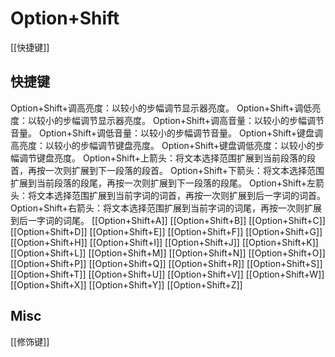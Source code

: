 # Option+Shift


[[快捷键]]


## 快捷键

Option+Shift+调高亮度：以较小的步幅调节显示器亮度。
Option+Shift+调低亮度：以较小的步幅调节显示器亮度。
Option+Shift+调高音量：以较小的步幅调节音量。
Option+Shift+调低音量：以较小的步幅调节音量。
Option+Shift+键盘调高亮度：以较小的步幅调节键盘亮度。
Option+Shift+键盘调低亮度：以较小的步幅调节键盘亮度。
Option+Shift+上箭头：将文本选择范围扩展到当前段落的段首，再按一次则扩展到下一段落的段首。
Option+Shift+下箭头：将文本选择范围扩展到当前段落的段尾，再按一次则扩展到下一段落的段尾。
Option+Shift+左箭头：将文本选择范围扩展到当前字词的词首，再按一次则扩展到后一字词的词首。
Option+Shift+右箭头：将文本选择范围扩展到当前字词的词尾，再按一次则扩展到后一字词的词尾。
[[Option+Shift+A]]
[[Option+Shift+B]]
[[Option+Shift+C]]
[[Option+Shift+D]]
[[Option+Shift+E]]
[[Option+Shift+F]]
[[Option+Shift+G]]
[[Option+Shift+H]]
[[Option+Shift+I]]
[[Option+Shift+J]]
[[Option+Shift+K]]
[[Option+Shift+L]]
[[Option+Shift+M]]
[[Option+Shift+N]]
[[Option+Shift+O]]
[[Option+Shift+P]]
[[Option+Shift+Q]]
[[Option+Shift+R]]
[[Option+Shift+S]]
[[Option+Shift+T]]
[[Option+Shift+U]]
[[Option+Shift+V]]
[[Option+Shift+W]]
[[Option+Shift+X]]
[[Option+Shift+Y]]
[[Option+Shift+Z]]


## Misc

[[修饰键]]

